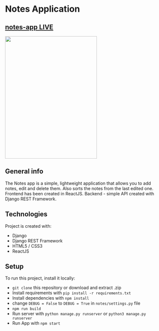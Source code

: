 # Notes Application

## [notes-app LIVE](https://notes-view.herokuapp.com)

<img src="https://user-images.githubusercontent.com/80982136/144939002-e303de21-f084-4a52-9525-881c412ca7e2.gif" width="300" height="400">

## General info
The Notes app is a simple, lightweight application that allows you to add notes, edit and delete them. Also sorts the notes from the last edited one.
Frontend has been created in ReactJS. Backend - simple API created with Django REST Framework.

## Technologies
Project is created with:
* Django
* Django REST Framework
* HTML5 / CSS3
* ReactJS
	
## Setup
To run this project, install it locally:
* ```git clone``` this repository or download and extract .zip
* Install requirements with ```pip install -r requirements.txt```
* Install dependencies with ```npm install```
* change ```DEBUG = False``` to ```DEBUG = True``` in ```notes/settings.py``` file
* ```npm run build```
* Run server with ```python manage.py runserver``` or ```python3 manage.py runserver```
* Run App with ```npm start```
